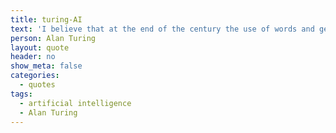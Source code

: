```yaml
---
title: turing-AI
text: 'I believe that at the end of the century the use of words and general educated opinion will have altered so much that one will be able to speak of machines thinking without expecting to be contradicted.'
person: Alan Turing
layout: quote
header: no
show_meta: false
categories:
  - quotes
tags:
  - artificial intelligence
  - Alan Turing
---
```

